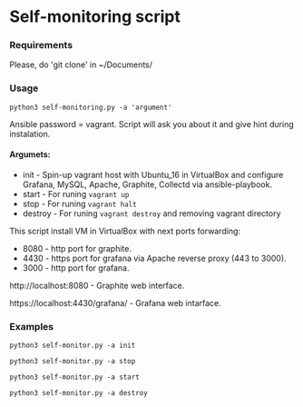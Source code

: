 # Self-monitoring script

### Requirements
Please, do 'git clone' in ~/Documents/

### Usage
`python3 self-monitoring.py -a 'argument' `

Ansible password = vagrant. 
Script will ask you about it and give hint during instalation.

#### Argumets: 
- init - Spin-up vagrant host with Ubuntu_16 in VirtualBox and configure Grafana, MySQL, Apache, Graphite, Collectd via ansible-playbook.
- start - For runing `vagrant up`
- stop - For runing `vagrant halt`
- destroy - For runing `vagrant destroy` and removing vagrant directory

This script install VM in VirtualBox with next ports forwarding:
- 8080 - http port for graphite.
- 4430 - https port for grafana via Apache reverse proxy (443 to 3000).
- 3000 - http port for grafana.

http://localhost:8080 - Graphite web interface.

https://localhost:4430/grafana/ - Grafana web intarface.

### Examples
`python3 self-monitor.py -a init` 

`python3 self-monitor.py -a stop` 

`python3 self-monitor.py -a start` 

`python3 self-monitor.py -a destroy` 

